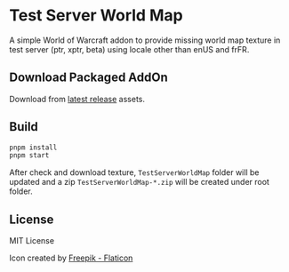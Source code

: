 # Test Server World Map

A simple World of Warcraft addon to provide missing world map texture in test server (ptr, xptr, beta) using locale other than enUS and frFR.

## Download Packaged AddOn

Download from [latest release](https://github.com/LiangYuxuan/TestServerWorldMap/releases/latest) assets.

## Build

```bash
pnpm install
pnpm start
```

After check and download texture, `TestServerWorldMap` folder will be updated and a zip `TestServerWorldMap-*.zip` will be created under root folder.

## License

MIT License

Icon created by [Freepik - Flaticon](https://www.flaticon.com/free-icons/treasure-map)

